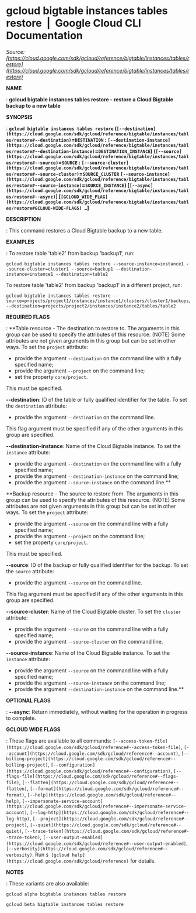 # gcloud bigtable instances tables restore  |  Google Cloud CLI Documentation

*Source: [https://cloud.google.com/sdk/gcloud/reference/bigtable/instances/tables/restore](https://cloud.google.com/sdk/gcloud/reference/bigtable/instances/tables/restore)*

**NAME**

: **gcloud bigtable instances tables restore - restore a Cloud Bigtable backup to a new table**

**SYNOPSIS**

: **`gcloud bigtable instances tables restore` (`[--destination](https://cloud.google.com/sdk/gcloud/reference/bigtable/instances/tables/restore#--destination)`=`DESTINATION` : `[--destination-instance](https://cloud.google.com/sdk/gcloud/reference/bigtable/instances/tables/restore#--destination-instance)`=`DESTINATION_INSTANCE`) (`[--source](https://cloud.google.com/sdk/gcloud/reference/bigtable/instances/tables/restore#--source)`=`SOURCE` : `[--source-cluster](https://cloud.google.com/sdk/gcloud/reference/bigtable/instances/tables/restore#--source-cluster)`=`SOURCE_CLUSTER` `[--source-instance](https://cloud.google.com/sdk/gcloud/reference/bigtable/instances/tables/restore#--source-instance)`=`SOURCE_INSTANCE`) [`[--async](https://cloud.google.com/sdk/gcloud/reference/bigtable/instances/tables/restore#--async)`] [`[GCLOUD_WIDE_FLAG](https://cloud.google.com/sdk/gcloud/reference/bigtable/instances/tables/restore#GCLOUD-WIDE-FLAGS) …`]**

**DESCRIPTION**

: This command restores a Cloud Bigtable backup to a new table.

**EXAMPLES**

: To restore table 'table2' from backup 'backup1', run:

```
gcloud bigtable instances tables restore --source-instance=instance1 --source-cluster=cluster1 --source=backup1 --destination-instance=instance1 --destination=table2
```

To restore table 'table2' from backup 'backup1' in a different project, run:

```
gcloud bigtable instances tables restore --source=projects/project1/instances/instance1/clusters/cluster1/backups/backup1 --destination=projects/project2/instances/instance2/tables/table2
```

**REQUIRED FLAGS**

: **Table resource - The destination to restore to. The arguments in this group can
be used to specify the attributes of this resource. (NOTE) Some attributes are
not given arguments in this group but can be set in other ways.
To set the `project` attribute:

- provide the argument `--destination` on the command line with a fully
specified name;
- provide the argument `--project` on the command line;
- set the property `core/project`.

This must be specified.

**--destination**:
ID of the table or fully qualified identifier for the table.
To set the `destination` attribute:

- provide the argument `--destination` on the command line.

This flag argument must be specified if any of the other arguments in this group
are specified.

**--destination-instance**:
Name of the Cloud Bigtable instance.
To set the `instance` attribute:

- provide the argument `--destination` on the command line with a fully
specified name;
- provide the argument `--destination-instance` on the command line;
- provide the argument `--source-instance` on the command line.**

**Backup resource - The source to restore from. The arguments in this group can be
used to specify the attributes of this resource. (NOTE) Some attributes are not
given arguments in this group but can be set in other ways.
To set the `project` attribute:

- provide the argument `--source` on the command line with a fully
specified name;
- provide the argument `--project` on the command line;
- set the property `core/project`.

This must be specified.

**--source**:
ID of the backup or fully qualified identifier for the backup.
To set the `source` attribute:

- provide the argument `--source` on the command line.

This flag argument must be specified if any of the other arguments in this group
are specified.

**--source-cluster**:
Name of the Cloud Bigtable cluster.
To set the `cluster` attribute:

- provide the argument `--source` on the command line with a fully
specified name;
- provide the argument `--source-cluster` on the command line.

**--source-instance**:
Name of the Cloud Bigtable instance.
To set the `instance` attribute:

- provide the argument `--source` on the command line with a fully
specified name;
- provide the argument `--source-instance` on the command line;
- provide the argument `--destination-instance` on the command line.**

**OPTIONAL FLAGS**

: **--async**:
Return immediately, without waiting for the operation in progress to complete.

**GCLOUD WIDE FLAGS**

: These flags are available to all commands: `[--access-token-file](https://cloud.google.com/sdk/gcloud/reference#--access-token-file)`,
`[--account](https://cloud.google.com/sdk/gcloud/reference#--account)`, `[--billing-project](https://cloud.google.com/sdk/gcloud/reference#--billing-project)`,
`[--configuration](https://cloud.google.com/sdk/gcloud/reference#--configuration)`,
`[--flags-file](https://cloud.google.com/sdk/gcloud/reference#--flags-file)`,
`[--flatten](https://cloud.google.com/sdk/gcloud/reference#--flatten)`, `[--format](https://cloud.google.com/sdk/gcloud/reference#--format)`, `[--help](https://cloud.google.com/sdk/gcloud/reference#--help)`, `[--impersonate-service-account](https://cloud.google.com/sdk/gcloud/reference#--impersonate-service-account)`,
`[--log-http](https://cloud.google.com/sdk/gcloud/reference#--log-http)`,
`[--project](https://cloud.google.com/sdk/gcloud/reference#--project)`, `[--quiet](https://cloud.google.com/sdk/gcloud/reference#--quiet)`, `[--trace-token](https://cloud.google.com/sdk/gcloud/reference#--trace-token)`, `[--user-output-enabled](https://cloud.google.com/sdk/gcloud/reference#--user-output-enabled)`,
`[--verbosity](https://cloud.google.com/sdk/gcloud/reference#--verbosity)`.
Run `$ [gcloud help](https://cloud.google.com/sdk/gcloud/reference)` for details.

**NOTES**

: These variants are also available:

```
gcloud alpha bigtable instances tables restore
```

```
gcloud beta bigtable instances tables restore
```